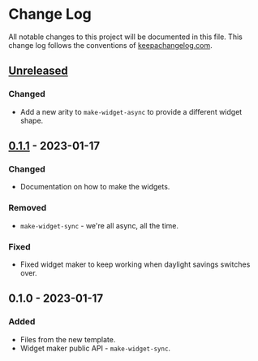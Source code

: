 # Change Log
All notable changes to this project will be documented in this file. This change log follows the conventions of [keepachangelog.com](http://keepachangelog.com/).

## [Unreleased]
### Changed
- Add a new arity to `make-widget-async` to provide a different widget shape.

## [0.1.1] - 2023-01-17
### Changed
- Documentation on how to make the widgets.

### Removed
- `make-widget-sync` - we're all async, all the time.

### Fixed
- Fixed widget maker to keep working when daylight savings switches over.

## 0.1.0 - 2023-01-17
### Added
- Files from the new template.
- Widget maker public API - `make-widget-sync`.

[Unreleased]: https://github.com/micarpeta/mi-deps-app/compare/0.1.1...HEAD
[0.1.1]: https://github.com/micarpeta/mi-deps-app/compare/0.1.0...0.1.1
